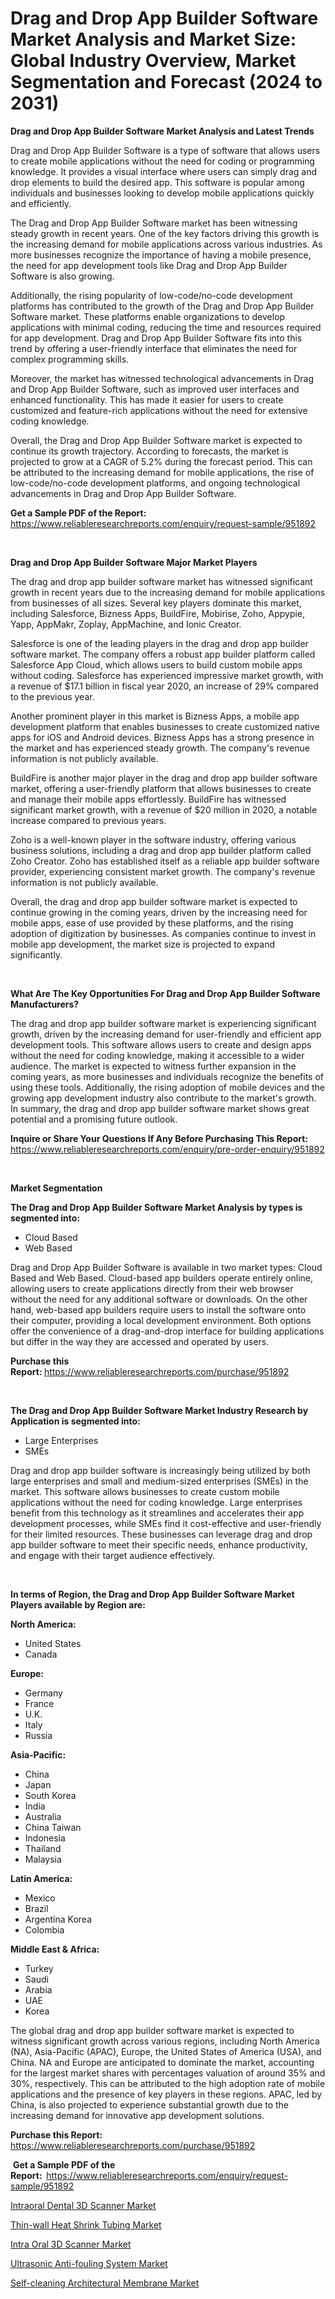<p><h1>Drag and Drop App Builder Software Market Analysis and Market Size: Global Industry Overview, Market Segmentation and Forecast (2024 to 2031)</h1></p><p><strong>Drag and Drop App Builder Software Market Analysis and Latest Trends</strong></p>
<p><p>Drag and Drop App Builder Software is a type of software that allows users to create mobile applications without the need for coding or programming knowledge. It provides a visual interface where users can simply drag and drop elements to build the desired app. This software is popular among individuals and businesses looking to develop mobile applications quickly and efficiently.</p><p>The Drag and Drop App Builder Software market has been witnessing steady growth in recent years. One of the key factors driving this growth is the increasing demand for mobile applications across various industries. As more businesses recognize the importance of having a mobile presence, the need for app development tools like Drag and Drop App Builder Software is also growing.</p><p>Additionally, the rising popularity of low-code/no-code development platforms has contributed to the growth of the Drag and Drop App Builder Software market. These platforms enable organizations to develop applications with minimal coding, reducing the time and resources required for app development. Drag and Drop App Builder Software fits into this trend by offering a user-friendly interface that eliminates the need for complex programming skills.</p><p>Moreover, the market has witnessed technological advancements in Drag and Drop App Builder Software, such as improved user interfaces and enhanced functionality. This has made it easier for users to create customized and feature-rich applications without the need for extensive coding knowledge.</p><p>Overall, the Drag and Drop App Builder Software market is expected to continue its growth trajectory. According to forecasts, the market is projected to grow at a CAGR of 5.2% during the forecast period. This can be attributed to the increasing demand for mobile applications, the rise of low-code/no-code development platforms, and ongoing technological advancements in Drag and Drop App Builder Software.</p></p>
<p><strong>Get a Sample PDF of the Report:&nbsp;</strong> <a href="https://www.reliableresearchreports.com/enquiry/request-sample/951892">https://www.reliableresearchreports.com/enquiry/request-sample/951892</a></p>
<p>&nbsp;</p>
<p><strong>Drag and Drop App Builder Software Major Market Players</strong></p>
<p><p>The drag and drop app builder software market has witnessed significant growth in recent years due to the increasing demand for mobile applications from businesses of all sizes. Several key players dominate this market, including Salesforce, Bizness Apps, BuildFire, Mobirise, Zoho, Appypie, Yapp, AppMakr, Zoplay, AppMachine, and Ionic Creator.</p><p>Salesforce is one of the leading players in the drag and drop app builder software market. The company offers a robust app builder platform called Salesforce App Cloud, which allows users to build custom mobile apps without coding. Salesforce has experienced impressive market growth, with a revenue of $17.1 billion in fiscal year 2020, an increase of 29% compared to the previous year.</p><p>Another prominent player in this market is Bizness Apps, a mobile app development platform that enables businesses to create customized native apps for iOS and Android devices. Bizness Apps has a strong presence in the market and has experienced steady growth. The company's revenue information is not publicly available.</p><p>BuildFire is another major player in the drag and drop app builder software market, offering a user-friendly platform that allows businesses to create and manage their mobile apps effortlessly. BuildFire has witnessed significant market growth, with a revenue of $20 million in 2020, a notable increase compared to previous years.</p><p>Zoho is a well-known player in the software industry, offering various business solutions, including a drag and drop app builder platform called Zoho Creator. Zoho has established itself as a reliable app builder software provider, experiencing consistent market growth. The company's revenue information is not publicly available.</p><p>Overall, the drag and drop app builder software market is expected to continue growing in the coming years, driven by the increasing need for mobile apps, ease of use provided by these platforms, and the rising adoption of digitization by businesses. As companies continue to invest in mobile app development, the market size is projected to expand significantly.</p></p>
<p>&nbsp;</p>
<p><strong>What Are The Key Opportunities For Drag and Drop App Builder Software Manufacturers?</strong></p>
<p><p>The drag and drop app builder software market is experiencing significant growth, driven by the increasing demand for user-friendly and efficient app development tools. This software allows users to create and design apps without the need for coding knowledge, making it accessible to a wider audience. The market is expected to witness further expansion in the coming years, as more businesses and individuals recognize the benefits of using these tools. Additionally, the rising adoption of mobile devices and the growing app development industry also contribute to the market's growth. In summary, the drag and drop app builder software market shows great potential and a promising future outlook.</p></p>
<p><strong>Inquire or Share Your Questions If Any Before Purchasing This Report:</strong> <a href="https://www.reliableresearchreports.com/enquiry/pre-order-enquiry/951892">https://www.reliableresearchreports.com/enquiry/pre-order-enquiry/951892</a></p>
<p>&nbsp;</p>
<p><strong>Market Segmentation</strong></p>
<p><strong>The Drag and Drop App Builder Software Market Analysis by types is segmented into:</strong></p>
<p><ul><li>Cloud Based</li><li>Web Based</li></ul></p>
<p><p>Drag and Drop App Builder Software is available in two market types: Cloud Based and Web Based. Cloud-based app builders operate entirely online, allowing users to create applications directly from their web browser without the need for any additional software or downloads. On the other hand, web-based app builders require users to install the software onto their computer, providing a local development environment. Both options offer the convenience of a drag-and-drop interface for building applications but differ in the way they are accessed and operated by users.</p></p>
<p><strong>Purchase this Report:&nbsp;</strong><a href="https://www.reliableresearchreports.com/purchase/951892">https://www.reliableresearchreports.com/purchase/951892</a></p>
<p>&nbsp;</p>
<p><strong>The Drag and Drop App Builder Software Market Industry Research by Application is segmented into:</strong></p>
<p><ul><li>Large Enterprises</li><li>SMEs</li></ul></p>
<p><p>Drag and drop app builder software is increasingly being utilized by both large enterprises and small and medium-sized enterprises (SMEs) in the market. This software allows businesses to create custom mobile applications without the need for coding knowledge. Large enterprises benefit from this technology as it streamlines and accelerates their app development processes, while SMEs find it cost-effective and user-friendly for their limited resources. These businesses can leverage drag and drop app builder software to meet their specific needs, enhance productivity, and engage with their target audience effectively.</p></p>
<p>&nbsp;</p>
<p><strong>In terms of Region, the Drag and Drop App Builder Software Market Players available by Region are:</strong></p>
<p>
    <p> <strong> North America: </strong>
        <ul>
            <li>United States</li>
            <li>Canada</li>
        </ul>
        </p> 
    <p> <strong> Europe: </strong>
        <ul>
            <li>Germany</li>
            <li>France</li>
            <li>U.K.</li>
            <li>Italy</li>
            <li>Russia</li>
        </ul>
        </p> 
    <p> <strong> Asia-Pacific: </strong>
        <ul>
            <li>China</li>
            <li>Japan</li>
            <li>South Korea</li>
            <li>India</li>
            <li>Australia</li>
            <li>China Taiwan</li>
            <li>Indonesia</li>
            <li>Thailand</li>
            <li>Malaysia</li>
        </ul>
        </p> 
    <p> <strong> Latin America: </strong>
        <ul>
            <li>Mexico</li>
            <li>Brazil</li>
            <li>Argentina Korea</li>
            <li>Colombia</li>
        </ul>
        </p> 
    <p> <strong> Middle East & Africa: </strong>
        <ul>
            <li>Turkey</li>
            <li>Saudi</li>
            <li>Arabia</li>
            <li>UAE</li>
            <li>Korea</li>
        </ul>
    </p>
    </p>
<p><p>The global drag and drop app builder software market is expected to witness significant growth across various regions, including North America (NA), Asia-Pacific (APAC), Europe, the United States of America (USA), and China. NA and Europe are anticipated to dominate the market, accounting for the largest market shares with percentages valuation of around 35% and 30%, respectively. This can be attributed to the high adoption rate of mobile applications and the presence of key players in these regions. APAC, led by China, is also projected to experience substantial growth due to the increasing demand for innovative app development solutions.</p></p>
<p><strong>Purchase this Report: </strong><a href="https://www.reliableresearchreports.com/purchase/951892">https://www.reliableresearchreports.com/purchase/951892</a></p>
<p>&nbsp;<strong>Get a Sample PDF of the Report:&nbsp;&nbsp;</strong><a href="https://www.reliableresearchreports.com/enquiry/request-sample/951892">https://www.reliableresearchreports.com/enquiry/request-sample/951892</a></p>
<p><strong></strong></p>
<p><p><a href="https://www.linkedin.com/pulse/intraoral-dental-3d-scanner-market-size-growth-forecast-oedfe?trackingId=XfOiUHgGQe6Afy7e3YFW%2BQ%3D%3D">Intraoral Dental 3D Scanner Market</a></p><p><a href="https://www.linkedin.com/pulse/thin-wall-heat-shrink-tubing-market-size-share-amp-trends-dtaee?trackingId=N0b8b8vYTsiIp8dqCRUX6A%3D%3D">Thin-wall Heat Shrink Tubing Market</a></p><p><a href="https://www.linkedin.com/pulse/intra-oral-3d-scanner-market-size-trends-growth-outlook-qwjve?trackingId=Ne0A3FpRS8W5UaUv1Nmvmw%3D%3D">Intra Oral 3D Scanner Market</a></p><p><a href="https://www.linkedin.com/pulse/ultrasonic-anti-fouling-system-market-goal-estimating-size-n8aue?trackingId=2w3IThGTTzOvM8V%2FLysklA%3D%3D">Ultrasonic Anti-fouling System Market</a></p><p><a href="https://www.linkedin.com/pulse/self-cleaning-architectural-membrane-market-size-growth-4xuee?trackingId=5PRHDRTyQWmCvy4JDE%2BpfQ%3D%3D">Self-cleaning Architectural Membrane Market</a></p></p>